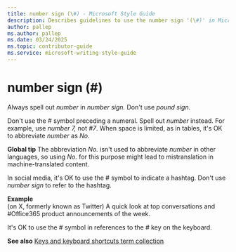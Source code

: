 ```yaml
---
title: number sign (\#) - Microsoft Style Guide
description: Describes guidelines to use the number sign '(\#)' in Microsoft documents and provides examples.
author: pallep
ms.author: pallep
ms.date: 03/24/2025
ms.topic: contributor-guide
ms.service: microsoft-writing-style-guide
---
```


# number sign (\#)

Always spell out *number* in *number sign.* Don't use *pound sign.*

Don't use the \# symbol preceding a numeral. Spell out *number* instead. For example, use *number 7,* not *\#7*. When space is limited, as in tables, it's OK to abbreviate *number* as *No*. 

**Global tip** The abbreviation *No.* isn't used to abbreviate *number* in other languages, so using *No.* for this purpose might lead to mistranslation in machine-translated content. 

In social media, it's OK to use the \# symbol to indicate a hashtag. Don't use *number sign* to refer to the hashtag.

**Example**  
(on X, formerly known as Twitter) A quick look at top conversations and \#Office365 product announcements of the week.

It's OK to use the \# symbol in references to the \# key on the keyboard.

**See also** [Keys and keyboard shortcuts term collection](~/a-z-word-list-term-collections/term-collections/keys-keyboard-shortcuts.md)
